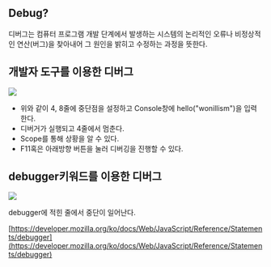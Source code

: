 ## Debug?

디버그는 컴퓨터 프로그램 개발 단계에서 발생하는 시스템의 논리적인 오류나 비정상적인 연산(버그)을 찾아내어 그 원인을 밝히고 수정하는 과정을 뜻한다.

## 개발자 도구를 이용한 디버그

![](https://img1.daumcdn.net/thumb/R1280x0/?scode=mtistory2&fname=https%3A%2F%2Fblog.kakaocdn.net%2Fdn%2FNt9aC%2FbtrfhqxvKbD%2FdJZ579I23qcaKaKKJoX3a0%2Fimg.png)

-   위와 같이 4, 8줄에 중단점을 설정하고 Console창에 hello("wonillism")을 입력한다.
-   디버거가 실행되고 4줄에서 멈춘다.
-   Scope를 통해 상황을 알 수 있다.
-   F11혹은 아래방향 버튼을 눌러 디버깅을 진행할 수 있다.

## debugger키워드를 이용한 디버그

![](https://img1.daumcdn.net/thumb/R1280x0/?scode=mtistory2&fname=https%3A%2F%2Fblog.kakaocdn.net%2Fdn%2FcsMLLq%2FbtrfiGzCp4n%2FHQ92qPqRTrsMNPaVankFKk%2Fimg.png)

debugger에 적힌 줄에서 중단이 일어난다.

[https://developer.mozilla.org/ko/docs/Web/JavaScript/Reference/Statements/debugger](https://developer.mozilla.org/ko/docs/Web/JavaScript/Reference/Statements/debugger)